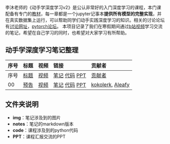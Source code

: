 李沐老师的《动手学深度学习v2》是公认非常好的入门深度学习的课程，本门课配备有专门的[教材](https://zh-v2.d2l.ai)，每一章都是一个jupyter记事本**提供所有模型的完整实现**，并在真实数据集上运行，可以帮助同学们动手实践深度学习的知识。相关的讨论论坛有[讨论网址](https://discuss.d2l.ai/c/chinese-version/16)，[pytorch论坛](https://discuss.pytorch.org)。
本项目记录了我们在寒假期间通过[b站视频](https://space.bilibili.com/1567748478/channel/seriesdetail?sid=358497)学习交流的笔记，希望在自己学习的同时，也希望对大家学习有所帮助。
## 动手学深度学习笔记整理
| 序号 | 标题 | 视频 | 链接 |贡献者 |
| :----| :---- | :----| :---- | :---- |
| 序号 | [标题](笔记链接网址) | [视频](b站视频网址) | [笔记](笔记链接) [代码](代码链接) [PPT](PPT链接)| [贡献者](贡献者主页网址) |
| 00 | [预告](https://github.com/yizhen20133868/DeepLearning-MuLi-Notes/blob/main/notes/00-%E9%A2%84%E5%91%8A.md) | [视频](https://www.bilibili.com/video/BV1if4y147hS?spm_id_from=333.999.0.0) | [笔记](https://github.com/yizhen20133868/DeepLearning-MuLi-Notes/blob/main/notes/00-%E9%A2%84%E5%91%8A.md) [代码](https://github.com/yizhen20133868/DeepLearning-MuLi-Notes/blob/main/code/code_demo.py) [PPT](https://github.com/yizhen20133868/DeepLearning-MuLi-Notes/blob/main/ppt/ppt_demo) | [kokolerk](https://github.com/kokolerk), [Aleafy](https://github.com/Aleafy) |
## 文件夹说明
- **img**：笔记涉及到的图片
- **notes**：笔记的markdown版本
- **code**：课程涉及到的python代码
- **PPT**：课程汇报交流的PPT
